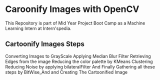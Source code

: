 # Caroonify Images with OpenCV
This Repository is part of Mid Year Project Boot Camp as a Machine Learning Intern at Intern'spedia.

## Cartoonify Images Steps
Converting Images to GrayScale
Applying Median Blur Filter
Retrieving Edges from the image
Reducing the color palette by KMeans Clustering
Reducing Noise by applying bilateralFilter
And Finally Gathering all these steps by BitWise_And and Creating The Cartoonified Image
